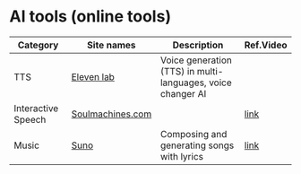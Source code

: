# AI tools (online tools)

|Category|Site names|Description|Ref.Video|
|---|---|---|---|
|TTS|[Eleven lab](https://elevenlabs.io/)|Voice generation (TTS) in multi-languages, voice changer AI||
|Interactive Speech|[Soulmachines.com](https://www.soulmachines.com/)||[link](https://youtu.be/G1tHLs-UK90?si=Umgdg0BTBQDrDXiz)|
|Music|[Suno](https://www.suno.ai/)|Composing and generating songs with lyrics|[link](https://youtu.be/yAmTz4xtWss?si=-T2fFIgZjvFonwBb)|
